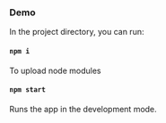 ### Demo

In the project directory, you can run:

#### `npm i`

To upload node modules

#### `npm start`

Runs the app in the development mode.
